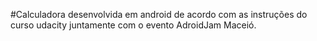 #Calculadora desenvolvida em android de acordo com as instruções do curso udacity juntamente com o evento AdroidJam Maceió.
